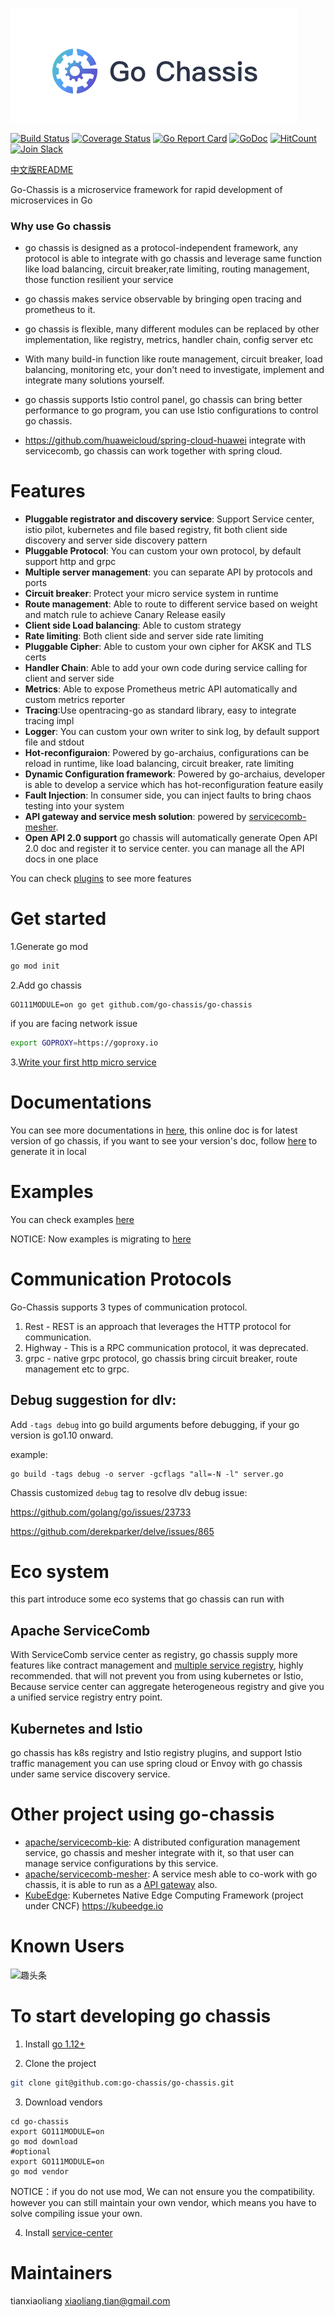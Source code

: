 ![](logo.png)

[![Build Status](https://travis-ci.com/go-chassis/go-chassis.svg?branch=master)](https://travis-ci.com/go-chassis/go-chassis)
[![Coverage Status](https://coveralls.io/repos/github/go-chassis/go-chassis/badge.svg)](https://coveralls.io/github/go-chassis/go-chassis) [![Go Report Card](https://goreportcard.com/badge/github.com/go-chassis/go-chassis)](https://goreportcard.com/report/github.com/go-chassis/go-chassis) [![GoDoc](https://godoc.org/github.com/go-chassis/go-chassis?status.svg)](https://godoc.org/github.com/go-chassis/go-chassis) [![HitCount](http://hits.dwyl.io/go-chassis/go-chassis.svg)](http://hits.dwyl.io/go-chassis/go-chassis)  [![Join Slack](https://img.shields.io/badge/Join-Slack-orange.svg)](https://join.slack.com/t/go-chassis/shared_invite/enQtMzk0MzAyMjEzNzEyLTRjOWE3NzNmN2IzOGZhMzZkZDFjODM1MDc5ZWI0YjcxYjM1ODNkY2RkNmIxZDdlOWI3NmQ0MTg3NzBkNGExZGU)      

[中文版README](README_cn.md)

Go-Chassis is a microservice framework for rapid development of microservices in Go

### Why use Go chassis

- go chassis is designed as a protocol-independent framework, any protocol 
is able to integrate with go chassis and leverage same function like load balancing,
circuit breaker,rate limiting, routing management, those function resilient your service

- go chassis makes service observable by bringing open tracing and prometheus to it.

- go chassis is flexible, many different modules can be replaced by other implementation, 
like registry, metrics, handler chain, config server etc 

- With many build-in function like route management, circuit breaker, load balancing, monitoring etc,
your don't need to investigate, implement and integrate many solutions yourself.

- go chassis supports Istio control panel, go chassis can bring better performance to go program, 
you can use Istio configurations to control go chassis.

- https://github.com/huaweicloud/spring-cloud-huawei integrate with servicecomb, go chassis can work together with spring cloud.

# Features
 - **Pluggable registrator and discovery service**: Support Service center, istio pilot, kubernetes and file based registry, 
 fit both client side discovery and server side discovery pattern 
 - **Pluggable Protocol**: You can custom your own protocol, by default support http and grpc
 - **Multiple server management**: you can separate API by protocols and ports
 - **Circuit breaker**: Protect your micro service system in runtime
 - **Route management**: Able to route to different service based on weight and match rule to achieve Canary Release easily
 - **Client side Load balancing**: Able to custom strategy
 - **Rate limiting**: Both client side and server side rate limiting
 - **Pluggable Cipher**: Able to custom your own cipher for AKSK and TLS certs
 - **Handler Chain**: Able to add your own code during service calling for client and server side
 - **Metrics**: Able to expose Prometheus metric API automatically and custom metrics reporter
 - **Tracing**:Use opentracing-go as standard library, easy to integrate tracing impl
 - **Logger**: You can custom your own writer to sink log, by default support file and stdout
 - **Hot-reconfiguraion**: Powered by go-archaius, configurations can be reload in runtime, like load balancing, circuit breaker, rate limiting
 - **Dynamic Configuration framework**: Powered by go-archaius, developer is able to develop a service which has hot-reconfiguration feature easily
 - **Fault Injection**: In consumer side, you can inject faults to bring chaos testing into your system
 - **API gateway and service mesh solution**: powered by [servicecomb-mesher](https://github.com/apache/servicecomb-mesher). 
 - **Open API 2.0 support** go chassis will automatically generate Open API 2.0 doc and register it to service center. you can manage all the API docs in one place

You can check [plugins](https://github.com/go-chassis/go-chassis-plugins) to see more features

# Get started 
1.Generate go mod
```bash
go mod init
```
2.Add go chassis 
```shell script
GO111MODULE=on go get github.com/go-chassis/go-chassis
```
if you are facing network issue 
```bash
export GOPROXY=https://goproxy.io
```

3.[Write your first http micro service](https://go-chassis.readthedocs.io/en/latest/getstarted/writing-rest.html)


# Documentations
You can see more documentations in [here](https://go-chassis.readthedocs.io/), 
this online doc is for latest version of go chassis, if you want to see your version's doc,
follow [here](docs/README.md) to generate it in local
# Examples
You can check examples [here](examples)

NOTICE: Now examples is migrating to [here](https://github.com/go-chassis/go-chassis-examples)
# Communication Protocols
Go-Chassis supports 3 types of communication protocol.
1. Rest - REST is an approach that leverages the HTTP protocol for communication.
2. Highway - This is a RPC communication protocol, it was deprecated.
3. grpc - native grpc protocol, go chassis bring circuit breaker, route management etc to grpc.
## Debug suggestion for dlv:
Add `-tags debug` into go build arguments before debugging, if your go version is go1.10 onward.

example:

```shell
go build -tags debug -o server -gcflags "all=-N -l" server.go
```

Chassis customized `debug` tag to resolve dlv debug issue:

https://github.com/golang/go/issues/23733

https://github.com/derekparker/delve/issues/865

# Eco system
this part introduce some eco systems that go chassis can run with
## Apache ServiceComb
With ServiceComb service center as registry, go chassis supply more features like contract management 
and [multiple service registry](https://github.com/apache/servicecomb-service-center/blob/master/docs/aggregate.md), 
highly recommended. that will not prevent you from using kubernetes or Istio, 
Because service center can aggregate heterogeneous registry 
and give you a unified service registry entry point.

## Kubernetes and Istio
go chassis has k8s registry and Istio registry plugins, and support Istio traffic management
you can use spring cloud or Envoy with go chassis under same service discovery service.

# Other project using go-chassis
- [apache/servicecomb-kie](https://github.com/apache/servicecomb-kie): 
A distributed configuration management service, go chassis and mesher integrate with it,
so that user can manage service configurations by this service.
- [apache/servicecomb-mesher](https://github.com/apache/servicecomb-mesher): 
A service mesh able to co-work with go chassis, 
it is able to run as a [API gateway](https://mesher.readthedocs.io/en/latest/configurations/edge.html) also.
- [KubeEdge](https://github.com/kubeedge/kubeedge): Kubernetes Native Edge Computing Framework (project under CNCF) https://kubeedge.io

# Known Users
![趣头条](https://gss3.bdstatic.com/-Po3dSag_xI4khGkpoWK1HF6hhy/baike/w%3D268%3Bg%3D0/sign=61fc74acb212c8fcb4f3f1cbc438f578/d8f9d72a6059252dc75d1b883f9b033b5ab5b9f7.jpg)

# To start developing go chassis

1. Install [go 1.12+](https://golang.org/doc/install) 

2. Clone the project

```sh
git clone git@github.com:go-chassis/go-chassis.git
```

3. Download vendors
```shell
cd go-chassis
export GO111MODULE=on 
go mod download
#optional
export GO111MODULE=on 
go mod vendor
```
NOTICE：if you do not use mod, We can not ensure you the compatibility. 
however you can still maintain your own vendor, 
which means you have to solve compiling issue your own.


4. Install [service-center](http://servicecomb.apache.org/release/)


# Maintainers

tianxiaoliang xiaoliang.tian@gmail.com


